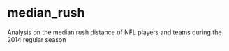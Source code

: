 # median_rush
Analysis on the median rush distance of NFL players and teams during the 2014 regular season

